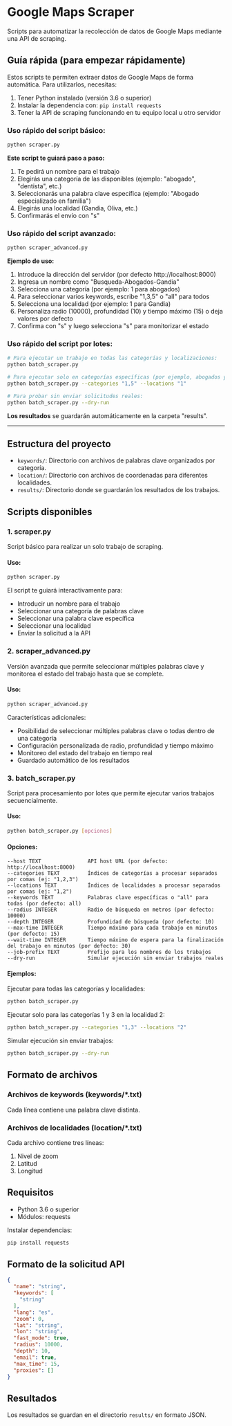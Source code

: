 # Google Maps Scraper

Scripts para automatizar la recolección de datos de Google Maps mediante una API de scraping.

## Guía rápida (para empezar rápidamente)

Estos scripts te permiten extraer datos de Google Maps de forma automática. Para utilizarlos, necesitas:

1. Tener Python instalado (versión 3.6 o superior)
2. Instalar la dependencia con: `pip install requests`
3. Tener la API de scraping funcionando en tu equipo local u otro servidor

### Uso rápido del script básico:

```bash
python scraper.py
```

**Este script te guiará paso a paso:**
1. Te pedirá un nombre para el trabajo
2. Elegirás una categoría de las disponibles (ejemplo: "abogado", "dentista", etc.)
3. Seleccionarás una palabra clave específica (ejemplo: "Abogado especializado en familia")
4. Elegirás una localidad (Gandia, Oliva, etc.)
5. Confirmarás el envío con "s"

### Uso rápido del script avanzado:

```bash
python scraper_advanced.py
```

**Ejemplo de uso:**
1. Introduce la dirección del servidor (por defecto http://localhost:8000)
2. Ingresa un nombre como "Busqueda-Abogados-Gandia"
3. Selecciona una categoría (por ejemplo: 1 para abogados)
4. Para seleccionar varios keywords, escribe "1,3,5" o "all" para todos
5. Selecciona una localidad (por ejemplo: 1 para Gandia)
6. Personaliza radio (10000), profundidad (10) y tiempo máximo (15) o deja valores por defecto
7. Confirma con "s" y luego selecciona "s" para monitorizar el estado

### Uso rápido del script por lotes:

```bash
# Para ejecutar un trabajo en todas las categorías y localizaciones:
python batch_scraper.py

# Para ejecutar solo en categorías específicas (por ejemplo, abogados y dentistas) en una localización específica:
python batch_scraper.py --categories "1,5" --locations "1"

# Para probar sin enviar solicitudes reales:
python batch_scraper.py --dry-run
```

**Los resultados** se guardarán automáticamente en la carpeta "results".

---

## Estructura del proyecto

- `keywords/`: Directorio con archivos de palabras clave organizados por categoría.
- `location/`: Directorio con archivos de coordenadas para diferentes localidades.
- `results/`: Directorio donde se guardarán los resultados de los trabajos.

## Scripts disponibles

### 1. scraper.py

Script básico para realizar un solo trabajo de scraping.

#### Uso:

```bash
python scraper.py
```

El script te guiará interactivamente para:
- Introducir un nombre para el trabajo
- Seleccionar una categoría de palabras clave
- Seleccionar una palabra clave específica
- Seleccionar una localidad
- Enviar la solicitud a la API

### 2. scraper_advanced.py

Versión avanzada que permite seleccionar múltiples palabras clave y monitorea el estado del trabajo hasta que se complete.

#### Uso:

```bash
python scraper_advanced.py
```

Características adicionales:
- Posibilidad de seleccionar múltiples palabras clave o todas dentro de una categoría
- Configuración personalizada de radio, profundidad y tiempo máximo
- Monitoreo del estado del trabajo en tiempo real
- Guardado automático de los resultados

### 3. batch_scraper.py

Script para procesamiento por lotes que permite ejecutar varios trabajos secuencialmente.

#### Uso:

```bash
python batch_scraper.py [opciones]
```

#### Opciones:

```
--host TEXT               API host URL (por defecto: http://localhost:8000)
--categories TEXT         Índices de categorías a procesar separados por comas (ej: "1,2,3")
--locations TEXT          Índices de localidades a procesar separados por comas (ej: "1,2")
--keywords TEXT           Palabras clave específicas o "all" para todas (por defecto: all)
--radius INTEGER          Radio de búsqueda en metros (por defecto: 10000)
--depth INTEGER           Profundidad de búsqueda (por defecto: 10)
--max-time INTEGER        Tiempo máximo para cada trabajo en minutos (por defecto: 15)
--wait-time INTEGER       Tiempo máximo de espera para la finalización del trabajo en minutos (por defecto: 30)
--job-prefix TEXT         Prefijo para los nombres de los trabajos
--dry-run                 Simular ejecución sin enviar trabajos reales
```

#### Ejemplos:

Ejecutar para todas las categorías y localidades:
```bash
python batch_scraper.py
```

Ejecutar solo para las categorías 1 y 3 en la localidad 2:
```bash
python batch_scraper.py --categories "1,3" --locations "2"
```

Simular ejecución sin enviar trabajos:
```bash
python batch_scraper.py --dry-run
```

## Formato de archivos

### Archivos de keywords (keywords/*.txt)

Cada línea contiene una palabra clave distinta.

### Archivos de localidades (location/*.txt)

Cada archivo contiene tres líneas:
1. Nivel de zoom
2. Latitud
3. Longitud

## Requisitos

- Python 3.6 o superior
- Módulos: requests

Instalar dependencias:
```bash
pip install requests
```

## Formato de la solicitud API

```json
{
  "name": "string",
  "keywords": [
    "string"
  ],
  "lang": "es",
  "zoom": 0,
  "lat": "string",
  "lon": "string",
  "fast_mode": true,
  "radius": 10000,
  "depth": 10,
  "email": true,
  "max_time": 15,
  "proxies": []
}
```

## Resultados

Los resultados se guardan en el directorio `results/` en formato JSON. 